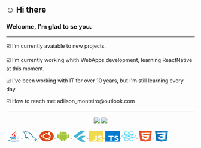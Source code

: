## ☺️ Hi there  
<div>
  <h3> Welcome, I'm glad to se you.</h3>
<p>
  <hr>
☑️ I’m currently avaiable to new projects.
</p> 
<p>
☑️ I’m currently working whith WebApps development, learning ReactNative at this moment.
</p>
☑️ I've been working with IT for over 10 years, but I'm still learning every day.
</p>
<p>
☑️ How to reach me: adilson_monteiro@outlook.com
<p/>
</div>
 <hr>
<div align="center">
  <a href="https://github.com/amdjr">
  <img height="180em" src="https://github-readme-stats.vercel.app/api?username=amdjr&show_icons=true&theme=dark&include_all_commits=true&count_private=true"/>
  <img height="180em" src="https://github-readme-stats.vercel.app/api/top-langs/?username=amdjr&layout=compact&langs_count=7&theme=dark"/>
</div>
  <div style="display: inline_block"><br>
        <img align="center" alt="amdjr-CSS" height="30" width="40" 
  src="https://raw.githubusercontent.com/devicons/devicon/master/icons/java/java-original.svg">
        <img align="center" alt="amdjr-CSS" height="30" width="40" 
  src="https://raw.githubusercontent.com/devicons/devicon/master/icons/mysql/mysql-original.svg">
  <img align="center" alt="amdjr-Js" height="30" width="40" src="https://raw.githubusercontent.com/devicons/devicon/master/icons/ubuntu/ubuntu-plain.svg">   
  <img align="center" alt="amdjr-CSS" height="30" width="40" 
  src="https://raw.githubusercontent.com/devicons/devicon/master/icons/android/android-original.svg">
     <img align="center" alt="amdjr-Js" height="30" width="40" src="https://raw.githubusercontent.com/devicons/devicon/master/icons/flutter/flutter-plain.svg">  
  <img align="center" alt="amdjr-Js" height="30" width="40" src="https://raw.githubusercontent.com/devicons/devicon/master/icons/javascript/javascript-plain.svg">
  <img align="center" alt="amdjr-Ts" height="30" width="40" src="https://raw.githubusercontent.com/devicons/devicon/master/icons/typescript/typescript-plain.svg">
  <img align="center" alt="amdjr-React" height="30" width="40" src="https://raw.githubusercontent.com/devicons/devicon/master/icons/react/react-original.svg">
  <img align="center" alt="amdjr-HTML" height="30" width="40" src="https://raw.githubusercontent.com/devicons/devicon/master/icons/html5/html5-original.svg">
  <img align="center" alt="amdjr-CSS" height="30" width="40" src="https://raw.githubusercontent.com/devicons/devicon/master/icons/css3/css3-original.svg">
  </div>

  
  
  

    
  
